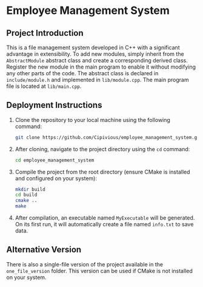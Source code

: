 # Employee Management System

## Project Introduction

This is a file management system developed in C++ with a significant advantage in extensibility. To add new modules, simply inherit from the `AbstractModule` abstract class and create a corresponding derived class. Register the new module in the main program to enable it without modifying any other parts of the code. The abstract class is declared in `include/module.h` and implemented in `lib/module.cpp`. The main program file is located at `lib/main.cpp`.

## Deployment Instructions

1. Clone the repository to your local machine using the following command:

   ```bash
   git clone https://github.com/Cipivious/employee_management_system.git
   ```

2. After cloning, navigate to the project directory using the `cd` command:

   ```bash
   cd employee_management_system
   ```

3. Compile the project from the root directory (ensure CMake is installed and configured on your system):

   ```bash
   mkdir build
   cd build
   cmake ..
   make
   ```

4. After compilation, an executable named `MyExecutable` will be generated. On its first run, it will automatically create a file named `info.txt` to save data.

## Alternative Version

There is also a single-file version of the project available in the `one_file_version` folder. This version can be used if CMake is not installed on your system.
